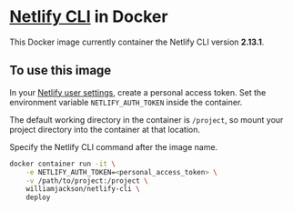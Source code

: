 # [Netlify CLI][a] in Docker

This Docker image currently container the Netlify CLI version **2.13.1**.

## To use this image

In your [Netlify user settings][b], create a personal access token. Set the environment variable `NETLIFY_AUTH_TOKEN`
inside the container.

The default working directory in the container is `/project`, so mount your project directory into the container at that
location.

Specify the Netlify CLI command after the image name.

```bash
docker container run -it \
    -e NETLIFY_AUTH_TOKEN=<personal_access_token> \
    -v /path/to/project:/project \
    williamjackson/netlify-cli \
    deploy
```

[a]: https://github.com/netlify/cli/
[b]: https://app.netlify.com/user/applications

